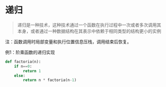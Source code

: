 # 递归

> 递归是一种技术，这种技术通过一个函数在执行过程中一次或者多次调用其本身，或者通过一种数据结构在其表示中依赖于相同类型的结构更小的实例

注：函数调用时局部变量和执行位置信息压栈，调用结束后恢复。



例1：阶乘函数的递归实现

~~~python
def factoria(n):
    if n==0:
        return 1
   	else:
        return n * factoria(n-1)
~~~

